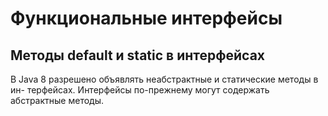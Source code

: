 # Функциональные интерфейсы

## Методы default и static в интерфейсах

В Java 8 разрешено объявлять неабстрактные и статические методы в ин-
терфейсах. Интерфейсы по-прежнему могут содержать абстрактные методы.